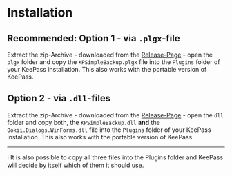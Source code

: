 # Installation

## Recommended: Option 1 - via `.plgx`-file
Extract the zip-Archive - downloaded from the [Release-Page](https://github.com/marvinweber/KPSimpleBackup/releases/latest) - open the `plgx` folder and copy the `KPSimpleBackup.plgx` file into the `Plugins` folder of your KeePass installation. This also works with the portable version of KeePass.

## Option 2 - via `.dll`-files
Extract the zip-Archive - downloaded from the [Release-Page](https://github.com/marvinweber/KPSimpleBackup/releases/latest) - open the `dll` folder and copy both, the `KPSimpleBackup.dll` **and** the `Ookii.Dialogs.WinForms.dll` file into the `Plugins` folder of your KeePass installation. This also works with the portable version of KeePass.

---

ℹ️ It is also possible to copy all three files into the Plugins folder and KeePass will decide by itself which of them it should use.

